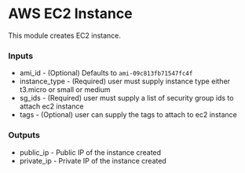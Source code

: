 # AWS EC2 Instance

This module creates EC2 instance.

### Inputs

* ami_id - (Optional) Defaults to ```ami-09c813fb71547fc4f```
* instance_type - (Required) user must supply instance type either t3.micro or small or medium
* sg_ids  - (Required) user must supply a list of security group ids to attach ec2 instance
* tags - (Optional) user can supply the tags to attach to ec2 instance

### Outputs
* public_ip - Public IP of the instance created
* private_ip - Private IP of the instance created

